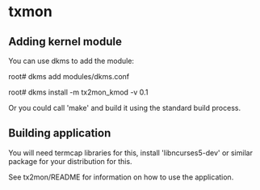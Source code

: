 txmon
=====

Adding kernel module
--------------------
You can use dkms to add the module:

root# dkms add modules/dkms.conf

root# dkms install -m tx2mon_kmod -v 0.1

Or you could call 'make' and build it using the standard
build process.

Building application
--------------------
You will need termcap libraries for this, install 'libncurses5-dev'
or similar package for your distribution for this.

See tx2mon/README for information on how to use the application.
